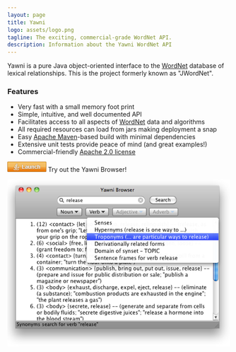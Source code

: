```yaml
---
layout: page
title: Yawni
logo: assets/logo.png
tagline: The exciting, commercial-grade WordNet API.
description: Information about the Yawni WordNet API
---
```


Yawni is a pure Java object-oriented interface to the [WordNet](/whats_wordnet.html) database of lexical relationships. This is the project formerly known as "JWordNet".

### Features
- Very fast with a small memory foot print
- Simple, intuitive, and well documented API
- Facilitates access to all aspects of [WordNet](/whats_wordnet.html) data and algorithms
- All required resources can load from jars making deployment a snap
- Easy [Apache Maven](http://maven.apache.org/)-based build with minimal dependencies
- Extensive unit tests provide peace of mind (and great examples!)
- Commercial-friendly [Apache 2.0 license](http://www.apache.org/licenses/LICENSE-2.0)

[![alt text](assets/webstart.png "Launch the Yawni Browser")](http://www.yawni.org/yawni.jnlp) Try out the Yawni Browser!

![alt text](assets/release_2.0_mac_screenshot.png "Yawni Browser 2.0 Screenshot")